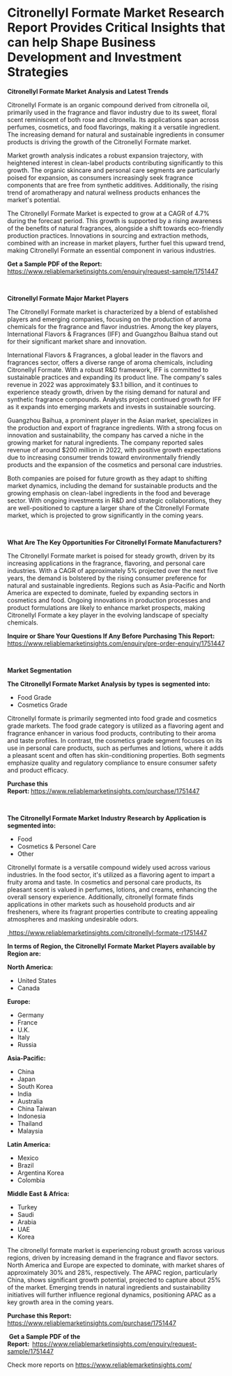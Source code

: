 <p><h1>Citronellyl Formate Market Research Report Provides Critical Insights that can help Shape Business Development and Investment Strategies</h1></p><p><strong>Citronellyl Formate Market Analysis and Latest Trends</strong></p>
<p><p>Citronellyl Formate is an organic compound derived from citronella oil, primarily used in the fragrance and flavor industry due to its sweet, floral scent reminiscent of both rose and citronella. Its applications span across perfumes, cosmetics, and food flavorings, making it a versatile ingredient. The increasing demand for natural and sustainable ingredients in consumer products is driving the growth of the Citronellyl Formate market.</p><p>Market growth analysis indicates a robust expansion trajectory, with heightened interest in clean-label products contributing significantly to this growth. The organic skincare and personal care segments are particularly poised for expansion, as consumers increasingly seek fragrance components that are free from synthetic additives. Additionally, the rising trend of aromatherapy and natural wellness products enhances the market's potential.</p><p>The Citronellyl Formate Market is expected to grow at a CAGR of 4.7% during the forecast period. This growth is supported by a rising awareness of the benefits of natural fragrances, alongside a shift towards eco-friendly production practices. Innovations in sourcing and extraction methods, combined with an increase in market players, further fuel this upward trend, making Citronellyl Formate an essential component in various industries.</p></p>
<p><strong>Get a Sample PDF of the Report:&nbsp;</strong> <a href="https://www.reliablemarketinsights.com/enquiry/request-sample/1751447?utm_campaign=3038&utm_medium=2&utm_source=Github&utm_content=ia&utm_term=01042025&utm_id=citronellyl-formate">https://www.reliablemarketinsights.com/enquiry/request-sample/1751447</a></p>
<p>&nbsp;</p>
<p><strong>Citronellyl Formate Major Market Players</strong></p>
<p><p>The Citronellyl Formate market is characterized by a blend of established players and emerging companies, focusing on the production of aroma chemicals for the fragrance and flavor industries. Among the key players, International Flavors & Fragrances (IFF) and Guangzhou Baihua stand out for their significant market share and innovation.</p><p>International Flavors & Fragrances, a global leader in the flavors and fragrances sector, offers a diverse range of aroma chemicals, including Citronellyl Formate. With a robust R&D framework, IFF is committed to sustainable practices and expanding its product line. The company's sales revenue in 2022 was approximately $3.1 billion, and it continues to experience steady growth, driven by the rising demand for natural and synthetic fragrance compounds. Analysts project continued growth for IFF as it expands into emerging markets and invests in sustainable sourcing.</p><p>Guangzhou Baihua, a prominent player in the Asian market, specializes in the production and export of fragrance ingredients. With a strong focus on innovation and sustainability, the company has carved a niche in the growing market for natural ingredients. The company reported sales revenue of around $200 million in 2022, with positive growth expectations due to increasing consumer trends toward environmentally friendly products and the expansion of the cosmetics and personal care industries.</p><p>Both companies are poised for future growth as they adapt to shifting market dynamics, including the demand for sustainable products and the growing emphasis on clean-label ingredients in the food and beverage sector. With ongoing investments in R&D and strategic collaborations, they are well-positioned to capture a larger share of the Citronellyl Formate market, which is projected to grow significantly in the coming years.</p></p>
<p>&nbsp;</p>
<p><strong>What Are The Key Opportunities For Citronellyl Formate Manufacturers?</strong></p>
<p><p>The Citronellyl Formate market is poised for steady growth, driven by its increasing applications in the fragrance, flavoring, and personal care industries. With a CAGR of approximately 5% projected over the next five years, the demand is bolstered by the rising consumer preference for natural and sustainable ingredients. Regions such as Asia-Pacific and North America are expected to dominate, fueled by expanding sectors in cosmetics and food. Ongoing innovations in production processes and product formulations are likely to enhance market prospects, making Citronellyl Formate a key player in the evolving landscape of specialty chemicals.</p></p>
<p><strong>Inquire or Share Your Questions If Any Before Purchasing This Report:</strong> <a href="https://www.reliablemarketinsights.com/enquiry/pre-order-enquiry/1751447?utm_campaign=3038&utm_medium=2&utm_source=Github&utm_content=ia&utm_term=01042025&utm_id=citronellyl-formate">https://www.reliablemarketinsights.com/enquiry/pre-order-enquiry/1751447</a></p>
<p>&nbsp;</p>
<p><strong>Market Segmentation</strong></p>
<p><strong>The Citronellyl Formate Market Analysis by types is segmented into:</strong></p>
<p><ul><li>Food Grade</li><li>Cosmetics Grade</li></ul></p>
<p><p>Citronellyl formate is primarily segmented into food grade and cosmetics grade markets. The food grade category is utilized as a flavoring agent and fragrance enhancer in various food products, contributing to their aroma and taste profiles. In contrast, the cosmetics grade segment focuses on its use in personal care products, such as perfumes and lotions, where it adds a pleasant scent and often has skin-conditioning properties. Both segments emphasize quality and regulatory compliance to ensure consumer safety and product efficacy.</p></p>
<p><strong>Purchase this Report:&nbsp;</strong><a href="https://www.reliablemarketinsights.com/purchase/1751447?utm_campaign=3038&utm_medium=2&utm_source=Github&utm_content=ia&utm_term=01042025&utm_id=citronellyl-formate">https://www.reliablemarketinsights.com/purchase/1751447</a></p>
<p>&nbsp;</p>
<p><strong>The Citronellyl Formate Market Industry Research by Application is segmented into:</strong></p>
<p><ul><li>Food</li><li>Cosmetics & Personel Care</li><li>Other</li></ul></p>
<p><p>Citronellyl formate is a versatile compound widely used across various industries. In the food sector, it's utilized as a flavoring agent to impart a fruity aroma and taste. In cosmetics and personal care products, its pleasant scent is valued in perfumes, lotions, and creams, enhancing the overall sensory experience. Additionally, citronellyl formate finds applications in other markets such as household products and air fresheners, where its fragrant properties contribute to creating appealing atmospheres and masking undesirable odors.</p></p>
<p><a href="https://www.reliablemarketinsights.com/citronellyl-formate-r1751447?utm_campaign=3038&utm_medium=2&utm_source=Github&utm_content=ia&utm_term=01042025&utm_id=citronellyl-formate">&nbsp;https://www.reliablemarketinsights.com/citronellyl-formate-r1751447</a></p>
<p><strong>In terms of Region, the Citronellyl Formate Market Players available by Region are:</strong></p>
<p>
    <p> <strong> North America: </strong>
        <ul>
            <li>United States</li>
            <li>Canada</li>
        </ul>
        </p> 
    <p> <strong> Europe: </strong>
        <ul>
            <li>Germany</li>
            <li>France</li>
            <li>U.K.</li>
            <li>Italy</li>
            <li>Russia</li>
        </ul>
        </p> 
    <p> <strong> Asia-Pacific: </strong>
        <ul>
            <li>China</li>
            <li>Japan</li>
            <li>South Korea</li>
            <li>India</li>
            <li>Australia</li>
            <li>China Taiwan</li>
            <li>Indonesia</li>
            <li>Thailand</li>
            <li>Malaysia</li>
        </ul>
        </p> 
    <p> <strong> Latin America: </strong>
        <ul>
            <li>Mexico</li>
            <li>Brazil</li>
            <li>Argentina Korea</li>
            <li>Colombia</li>
        </ul>
        </p> 
    <p> <strong> Middle East & Africa: </strong>
        <ul>
            <li>Turkey</li>
            <li>Saudi</li>
            <li>Arabia</li>
            <li>UAE</li>
            <li>Korea</li>
        </ul>
    </p>
    </p>
<p><p>The citronellyl formate market is experiencing robust growth across various regions, driven by increasing demand in the fragrance and flavor sectors. North America and Europe are expected to dominate, with market shares of approximately 30% and 28%, respectively. The APAC region, particularly China, shows significant growth potential, projected to capture about 25% of the market. Emerging trends in natural ingredients and sustainability initiatives will further influence regional dynamics, positioning APAC as a key growth area in the coming years.</p></p>
<p><strong>Purchase this Report: </strong><a href="https://www.reliablemarketinsights.com/purchase/1751447?utm_campaign=3038&utm_medium=2&utm_source=Github&utm_content=ia&utm_term=01042025&utm_id=citronellyl-formate">https://www.reliablemarketinsights.com/purchase/1751447</a></p>
<p>&nbsp;<strong>Get a Sample PDF of the Report:&nbsp;&nbsp;</strong><a href="https://www.reliablemarketinsights.com/enquiry/request-sample/1751447?utm_campaign=3038&utm_medium=2&utm_source=Github&utm_content=ia&utm_term=01042025&utm_id=citronellyl-formate">https://www.reliablemarketinsights.com/enquiry/request-sample/1751447</a></p>
<p><strong></strong></p>
<p>Check more reports on <a href="https://www.reliablemarketinsights.com/?utm_campaign=3038&utm_medium=2&utm_source=Github&utm_content=ia&utm_term=01042025&utm_id=citronellyl-formate">https://www.reliablemarketinsights.com/</a></p>